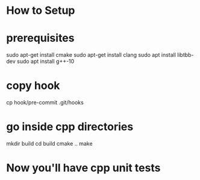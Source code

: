 # How to Setup #

# prerequisites
sudo apt-get install cmake
sudo apt-get install clang
sudo apt install libtbb-dev
sudo apt install g++-10

# copy hook
cp hook/pre-commit .git/hooks

# go inside cpp directories
mkdir build
cd build
cmake ..
make

# Now you'll have cpp unit tests
